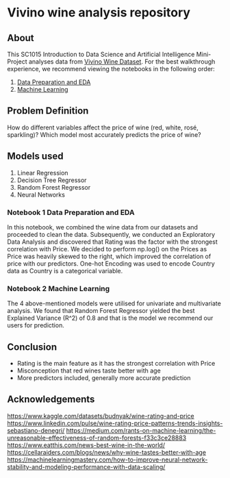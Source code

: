 # Vivino wine analysis repository

## About
This SC1015 Introduction to Data Science and Artificial Intelligence Mini-Project analyses data from [Vivino Wine Dataset](https://www.kaggle.com/datasets/budnyak/wine-rating-and-price). For the best walkthrough experience, we recommend viewing the notebooks in the following order:
1. [Data Preparation and EDA](https://github.com/KuroZenon/Data-Analysis-of-Wine-Quality/blob/main/Data%20Preparation%20and%20EDA.ipynb)
2. [Machine Learning](https://github.com/KuroZenon/Data-Analysis-of-Wine-Quality/blob/main/Machine%20Learning.ipynb)


## Problem Definition
How do different variables affect the price of wine (red, white, rosé, sparkling)?
Which model most accurately predicts the price of wine?


## Models used
1. Linear Regression
2. Decision Tree Regressor
3. Random Forest Regressor
4. Neural Networks


### Notebook 1 Data Preparation and EDA

In this notebook, we combined the wine data from our datasets and proceeded to clean the data. Subsequently, we conducted an Exploratory Data Analysis and discovered that Rating was the factor with the strongest correlation with Price.  We decided to perform np.log() on the Prices as Price was heavily skewed to the right, which improved the correlation of price with our predictors. One-hot Encoding was used to encode Country data as Country is a categorical variable.

### Notebook 2 Machine Learning

The 4 above-mentioned models were utilised for univariate and multivariate analysis. We found that Random Forest Regressor yielded the best Explained Variance (R^2) of 0.8 and that is the model we recommend our users for prediction.

## Conclusion
- Rating is the main feature as it has the strongest correlation with Price
- Misconception that red wines taste better with age
- More predictors included, generally more accurate prediction


## Acknowledgements
https://www.kaggle.com/datasets/budnyak/wine-rating-and-price
https://www.linkedin.com/pulse/wine-rating-price-patterns-trends-insights-sebastiano-denegri/
https://medium.com/rants-on-machine-learning/the-unreasonable-effectiveness-of-random-forests-f33c3ce28883
https://www.eatthis.com/news-best-wine-in-the-world/ 
https://cellaraiders.com/blogs/news/why-wine-tastes-better-with-age 
https://machinelearningmastery.com/how-to-improve-neural-network-stability-and-modeling-performance-with-data-scaling/ 



